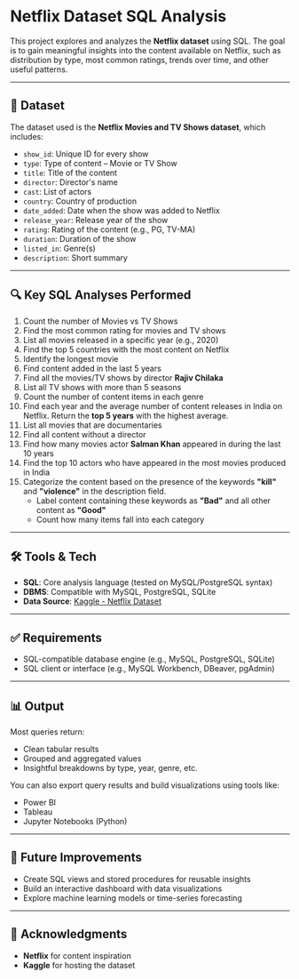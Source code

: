 # Netflix Dataset SQL Analysis

This project explores and analyzes the **Netflix dataset** using SQL. The goal is to gain meaningful insights into the content available on Netflix, such as distribution by type, most common ratings, trends over time, and other useful patterns.

---

## 📁 Dataset

The dataset used is the **Netflix Movies and TV Shows dataset**, which includes:

- `show_id`: Unique ID for every show  
- `type`: Type of content – Movie or TV Show  
- `title`: Title of the content  
- `director`: Director's name  
- `cast`: List of actors  
- `country`: Country of production  
- `date_added`: Date when the show was added to Netflix  
- `release_year`: Release year of the show  
- `rating`: Rating of the content (e.g., PG, TV-MA)  
- `duration`: Duration of the show  
- `listed_in`: Genre(s)  
- `description`: Short summary  

---

## 🔍 Key SQL Analyses Performed

1. Count the number of Movies vs TV Shows  
2. Find the most common rating for movies and TV shows  
3. List all movies released in a specific year (e.g., 2020)  
4. Find the top 5 countries with the most content on Netflix  
5. Identify the longest movie  
6. Find content added in the last 5 years  
7. Find all the movies/TV shows by director **Rajiv Chilaka**  
8. List all TV shows with more than 5 seasons  
9. Count the number of content items in each genre  
10. Find each year and the average number of content releases in India on Netflix. Return the **top 5 years** with the highest average.  
11. List all movies that are documentaries  
12. Find all content without a director  
13. Find how many movies actor **Salman Khan** appeared in during the last 10 years  
14. Find the top 10 actors who have appeared in the most movies produced in India  
15. Categorize the content based on the presence of the keywords **"kill"** and **"violence"** in the description field.  
    - Label content containing these keywords as **"Bad"** and all other content as **"Good"**  
    - Count how many items fall into each category  

---

## 🛠 Tools & Tech

- **SQL**: Core analysis language (tested on MySQL/PostgreSQL syntax)  
- **DBMS**: Compatible with MySQL, PostgreSQL, SQLite  
- **Data Source**: [Kaggle - Netflix Dataset](https://www.kaggle.com/datasets/shivamb/netflix-shows)  

---

## ✅ Requirements

- SQL-compatible database engine (e.g., MySQL, PostgreSQL, SQLite)  
- SQL client or interface (e.g., MySQL Workbench, DBeaver, pgAdmin)  

---

## 📊 Output

Most queries return:

- Clean tabular results  
- Grouped and aggregated values  
- Insightful breakdowns by type, year, genre, etc.  

You can also export query results and build visualizations using tools like:

- Power BI  
- Tableau  
- Jupyter Notebooks (Python)

---

## 🧠 Future Improvements

- Create SQL views and stored procedures for reusable insights  
- Build an interactive dashboard with data visualizations  
- Explore machine learning models or time-series forecasting  

---

## 🙌 Acknowledgments

- **Netflix** for content inspiration  
- **Kaggle** for hosting the dataset  

